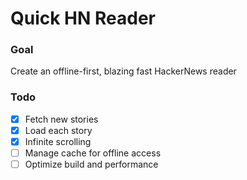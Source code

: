 # Quick HN Reader

### Goal

Create an offline-first, blazing fast HackerNews reader

### Todo

- [x] Fetch new stories
- [x] Load each story
- [x] Infinite scrolling
- [ ] Manage cache for offline access
- [ ] Optimize build and performance
